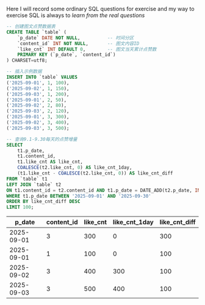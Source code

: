 Here I will record some ordinary SQL questions for exercise and my way to exercise SQL is always to *learn from the real questions*

```sql
-- 创建图文点赞数据表
CREATE TABLE `table` (
    `p_date` DATE NOT NULL,          -- 时间分区
    `content_id` INT NOT NULL,       -- 图文内容ID
    `like_cnt` INT DEFAULT 0,        -- 图文当天累计点赞数
    PRIMARY KEY (`p_date`, `content_id`)
) CHARSET=utf8;

-- 插入示例数据
INSERT INTO `table` VALUES
('2025-09-01', 1, 100),
('2025-09-02', 1, 150),
('2025-09-03', 1, 200),
('2025-09-01', 2, 50),
('2025-09-02', 2, 80),
('2025-09-03', 2, 120),
('2025-09-01', 3, 300),
('2025-09-02', 3, 400),
('2025-09-03', 3, 500);

-- 查询9.1-9.30每天的点赞增量
SELECT 
    t1.p_date,
    t1.content_id,
    t1.like_cnt AS like_cnt,
    COALESCE(t2.like_cnt, 0) AS like_cnt_1day,
    (t1.like_cnt - COALESCE(t2.like_cnt, 0)) AS like_cnt_diff
FROM `table` t1
LEFT JOIN `table` t2
ON t1.content_id = t2.content_id AND t1.p_date = DATE_ADD(t2.p_date, INTERVAL 1 DAY)
WHERE t1.p_date BETWEEN '2025-09-01' AND '2025-09-30'
ORDER BY like_cnt_diff DESC
LIMIT 100;
```


| p_date      | content_id | like_cnt | like_cnt_1day | like_cnt_diff |
|-------------|------------|----------|---------------|---------------|
| 2025-09-01  | 3          | 300      | 0             | 300           |
| 2025-09-01  | 1          | 100      | 0             | 100           |
| 2025-09-02  | 3          | 400      | 300           | 100           |
| 2025-09-03  | 3          | 500      | 400           | 100           |
